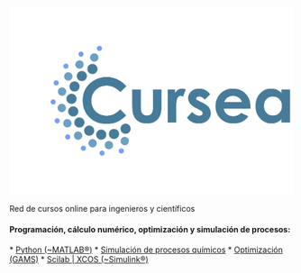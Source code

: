 ![Cursea.net](https://raw.githubusercontent.com/CAChemE/cursea/master/logo-w-python/cursea-logo.png)

Red de cursos online para ingenieros y científicos

<h4>Programación, cálculo numérico, optimización y simulación de procesos:</h4>
* <a href="http://cacheme.org/curso-online-python-cientifico-ingenieros" class="btn">Python (~MATLAB®)</a>
* <a href="http://cacheme.org/curso-simulacion-procesos-quimicos-coco-simulator/" class="btn">Simulación de procesos químicos</a>
* <a href="https://www.youtube.com/playlist?list=PLGBbVX_WvN7ZhPW_A90iORZVL1yoqAQ4W" class="btn">Optimización (GAMS)</a>
* <a href="http://cacheme.org/formacion/manual-xcos/" class="btn">Scilab | XCOS (~Simulink®)</a>


